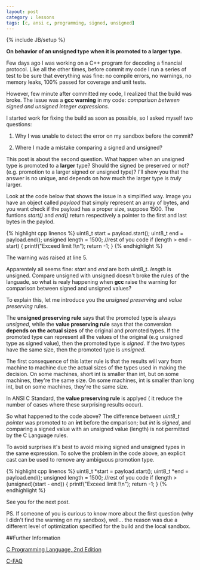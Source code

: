 ```yaml
---
layout: post
category : lessons
tags: [c, ansi c, programming, signed, unsigned]
---
```

{% include JB/setup %}

**On behavior of an unsigned type when it is promoted to a larger type.**

<!--more-->

Few days ago I was working on a C++ program for decoding a financial protocol. Like all the other times, before commit my code I run a series of test to be sure that everything was fine: no compile errors, no warnings, no  memory leaks, 100% passed for coverage and unit tests.
 
However, few minute after committed my code, I realized that the build was broke. The issue was a **gcc warning** in my code: *comparison between signed and unsigned integer expressions.*

I started work for fixing the build as soon as possible, so I asked myself two questions:

1. Why I was unable to detect the error on my sandbox before the commit?

2. Where I made a mistake comparing a signed and unsigned?

This post is about the second question. What happen when an unsigned type is promoted to a **larger** type? Should the signed be preserved or not?(e.g. promotion to a larger signed or unsigned type)? I'll show you that the answer is no unique, and depends on how much the larger type is *truly* larger.

Look at the code below that shows the issue in a simplified way. Image you have an object called *paylaod* that simply represent an array of bytes, and you want check if the payload has a proper size, suppose 1500. The funtions *start()* and *end()* return respectively a pointer to the first and last bytes in the paylod.
 
{% highlight cpp linenos %}
uint8_t start = payload.start();
uint8_t end = payload.end();
unsigned length = 1500;
//rest of you code
if (length > end - start) {
    printf("Exceed limit !\n");
    return -1;
}
{% endhighlight %}

The warning was raised at line 5.

Apparentely all seems fine: *start* and *end* are both uint8_t. *length* is unsigned. Compare unsigned with unsigned doesn't broke the rules of the languade, so what is realy happening when **gcc** raise the warning for comparison between signed and unsigned values?

To explain this, let me introduce you the *unsigned preserving* and *value preserving* rules.

The **unsigned preserving rule** says that the promoted type is always *unsigned*, while the **value preserving rule** says that the conversion **depends on the actual sizes** of the original and promoted types. If the promoted type can represent all the values of the original (e.g unsigned type as signed value), then the promoted type is *signed*. If the two types have the same size, then the promoted type is *unsigned*.

The first consequence of this latter rule is that the results will vary from machine to machine due the actual sizes of the types used in making the decision. 
On some machines, short int is smaller than int, but on some machines, they're the same size. On some machines, int is smaller than long int, but on some machines, they're the same size.

In ANSI C Standard, the **value preserving rule** is applyed ( it reduce the number of cases where these surprising results occur). 

So what happened to the code above? The difference between *uint8_t pointer* was promoted to an **int** before the cmparison; but *int* is *signed*, and comparing a signed value with an unsigned value (length) is not permitted by the C Language rules.

To avoid surprises it's best to avoid mixing signed and unsigned types in the same expression. To solve the problem in the code above, an explicit cast can be used to remove any ambiguous promotion type.

{% highlight cpp linenos %}
uint8_t *start = payload.start();
uint8_t *end = payload.end();
unsigned length = 1500;
//rest of you code
if (length > (unsigned)(start - end)) {
    printf("Exceed limit !\n");
    return -1;
}
{% endhighlight %}

See you for the next post.


PS. If someone of you is curious to know more about the first question (why I didn't find the warning on my sandbox), well... the reason was due a different level of optimization specified for the build and the local sandbox.

##Further Information

[C Programming Language, 2nd Edition](http://www.amazon.com/C-Programming-Language-2nd-Edition/dp/0131103628)

[C-FAQ](http://www.c-faq.com/expr/preservingrules.html)

